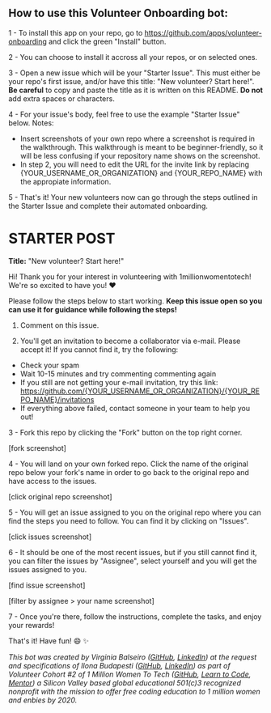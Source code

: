 ## How to use this Volunteer Onboarding bot:

1 - To install this app on your repo, go to https://github.com/apps/volunteer-onboarding and click the green "Install" button. 

2 - You can choose to install it accross all your repos, or on selected ones.

3 - Open a new issue which will be your "Starter Issue". This must either be your repo's first issue, and/or have this title: "New volunteer? Start here!". __Be careful__ to copy and paste the title as it is written on this README. __Do not__ add extra spaces or characters.

4 - For your issue's body, feel free to use the example "Starter Issue" below.
Notes: 
  - Insert screenshots of your own repo where a screenshot is required in the walkthrough. This walkthrough is meant to be beginner-friendly, so it will be less confusing if your repository name shows on the screenshot. 
  - In step 2, you will need to edit the URL for the invite link by replacing {YOUR_USERNAME_OR_ORGANIZATION} and {YOUR_REPO_NAME} with the appropiate information.

5 - That's it! Your new volunteers now can go through the steps outlined in the Starter Issue and complete their automated onboarding.


# STARTER POST

__Title:__ "New volunteer? Start here!"

Hi!
Thank you for your interest in volunteering with 1millionwomentotech! We're so excited to have you! :heart:

Please follow the steps below to start working. __Keep this issue open so you can use it for guidance while following the steps!__

1. Comment on this issue.

2. You'll get an invitation to become a collaborator via e-mail. Please accept it! If you cannot find it, try the following: 
  - Check your spam
  - Wait 10-15 minutes and try commenting commenting again
  - If you still are not getting your e-mail invitation, try this link: https://github.com/{YOUR_USERNAME_OR_ORGANIZATION}/{YOUR_REPO_NAME}/invitations
  - If everything above failed, contact someone in your team to help you out!

3 - Fork this repo by clicking the "Fork" button on the top right corner. 

[fork screenshot]

4 - You will land on your own forked repo. Click the name of the original repo below your fork's name in order to go back to the original repo and have access to the issues.

[click original repo screenshot]

5 - You will get an issue assigned to you on the original repo where you can find the steps you need to follow. You can find it by clicking on "Issues". 

[click issues screenshot]

6 - It should be one of the most recent issues, but if you still cannot find it, you can filter the issues by "Assignee", select yourself and you will get the issues assigned to you.

[find issue screenshot]

[filter by assignee > your name screenshot]

7 - Once you're there, follow the instructions, complete the tasks, and enjoy your rewards!


That's it! Have fun! :smile: :sparkles:


_This bot was created by Virginia Balseiro ([GitHub](https://github.com/VirginiaBalseiro), [LinkedIn](https://www.linkedin.com/in/virginia-balseiro)) at the request and specifications of Ilona Budapesti ([GitHub](http://github.com/ilonabudapesti/), [LinkedIn](http://linkedin.com/in/ilonabudapesti)) as part of Volunteer Cohort #2 of 1 Million Women To Tech ([GitHub](https://github.com/1millionwomentotech), [Learn to Code](https://memberportal.1millionwomentotech.com/diy), [Mentor](https://github.com/1millionwomentotech/toolkitten/blob/master/howto/become-mentor.md)) a Silicon Valley based global educational 501(c)3 recognized nonprofit with the mission to offer free coding education to 1 million women and enbies by 2020._